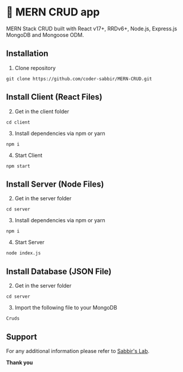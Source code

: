 # 🤘 MERN CRUD app

MERN Stack CRUD built with React v17+, RRDv6+, Node.js, Express.js MongoDB and Mongoose ODM.


## Installation

1. Clone repository

```shell
git clone https://github.com/coder-sabbir/MERN-CRUD.git
```

## Install Client (React Files)

2. Get in the client folder

```shell
cd client
```

3. Install dependencies via npm or yarn

```shell
npm i
```

4. Start Client

```shell
npm start
```

## Install Server (Node Files)

2. Get in the server folder

```shell
cd server
```

3. Install dependencies via npm or yarn

```shell
npm i
```

4. Start Server

```shell
node index.js
```

## Install Database (JSON File)

2. Get in the server folder

```shell
cd server
```

3. Import the following file to your MongoDB

```shell
Cruds
```

## Support

For any additional information please refer to [Sabbir's Lab](https://m.me/sabbirslab).

**Thank you**
